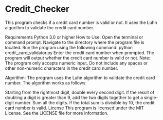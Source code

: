 # Credit_Checker


This program checks if a credit card number is valid or not. It uses the Luhn algorithm to validate the credit card number.

Requirements
Python 3.0 or higher
How to Use:
Open the terminal or command prompt.
Navigate to the directory where the program file is located.
Run the program using the following command: python credit_card_validator.py
Enter the credit card number when prompted.
The program will output whether the credit card number is valid or not.
Note: The program only accepts numeric input. Do not include any spaces or other non-numeric characters in the credit card number.

Algorithm:
The program uses the Luhn algorithm to validate the credit card number. The algorithm works as follows:

Starting from the rightmost digit, double every second digit.
If the result of doubling a digit is greater than 9, add the two digits together to get a single-digit number.
Sum all the digits.
If the total sum is divisible by 10, the credit card number is valid.
License
This program is licensed under the MIT License. See the LICENSE file for more information.
